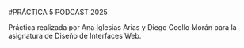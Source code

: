 #PRÁCTICA 5 PODCAST 2025

Práctica realizada por Ana Iglesias Arias y Diego Coello Morán para la asignatura de Diseño de Interfaces Web. 